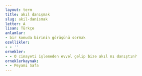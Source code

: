 ```yaml
---
layout: term
title: akıl danışmak
slug: akil-danismak
letter: A
lisan: Türkçe
anlamlar:
- bir konuda birinin görüşünü sormak
ozellikler:
- - ''
ornekler:
- - O cinayeti işlemeden evvel gelip bize akıl mı danıştın?
orneklerkaynak:
- - Peyami Safa
---
```

